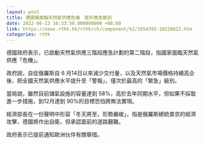 ```yaml
---
layout: post
title: 德國稱面臨天然氣供應危機　提升應急級別
date: 2022-06-23 16:33:50.000000000 +08:00
link: https://news.rthk.hk/rthk/ch/component/k2/1654393-20220623.htm
categories: rthk
---
```


德國政府表示，已啟動天然氣供應三階段應急計劃的第二階段，指國家面臨天然氣供應「危機」。

政府說，自從俄羅斯自 6 月14日以來減少交付量，以及天然氣市場價格持續高企後，把全國天然氣供應水平提升至「警報」，僅次於最高的「緊急」級別。

當局說，雖然目前儲氣設施的容量達到 58%，高於去年同期水平，但如果不採取進一步措施，到12月達到 90%的目標恐怕將無法實現。

經濟部長在一份聲明中形容「冬天將至，形勢嚴峻」，指是俄羅斯總統普京的經濟攻擊，德國將作出自衛，但承認面前的道路艱難。

政府表示已提前通知歐洲伙伴有關舉措。
